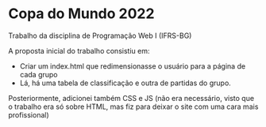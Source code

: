﻿# Copa do Mundo 2022
Trabalho da disciplina de Programação Web I (IFRS-BG) 

A proposta inicial do trabalho consistiu em:

- Criar um index.html que redimensionasse o usuário para a página de cada grupo
- Lá, há uma tabela de classificação e outra de partidas do grupo.

Posteriormente, adicionei também CSS e JS (não era necessário, visto que o trabalho era só sobre HTML, mas fiz para deixar o site com uma cara mais profissional)
